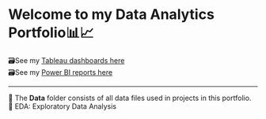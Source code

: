 <h1>Welcome to my Data Analytics Portfolio📊📈</h1>

🗃️See my <a href="https://public.tableau.com/app/profile/gordon.av" target="_blank" rel="noopener">Tableau dashboards here</a>
<br>
🗃️See my <a href="https://github.com/gordonav/powerbi-reports">Power BI reports here</a>
<hr>
📁 The <b>Data</b> folder consists of all data files used in projects in this portfolio. 
<br>🔑 EDA: Exploratory Data Analysis
